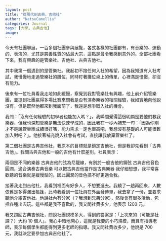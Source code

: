 ```yaml
---
layout: post
title: "從現代到古典，吉他社"
author: "NatsuCamellia"
categories: Journal
tags: [大學, 古典吉他]
image: 
---
```


今天有社團聯展，一百多個社團參與展覽，各式各樣的社團都有，有音樂的、運動的、表演的，尤其是慈善性質的佔最大宗，這點是最令我感到意外的。全部社團看下來，我有興趣的是管樂社、吉他社、古典吉他社。

其中我第一個遇到的是管樂社。我起初不抱任何入社的希望，因為我知道有入社考試，我慢慢地走過管樂社的攤位，同時盯著攤位桌上的傳單，心裡滿是憧憬，卻沒有能力。

後來有一位社員看我走地如此緩慢，察覺到我對管樂社有興趣，他上前介紹管樂團，並提到社團贏得多場比賽來問我是否有演奏樂器的相關經驗，我如實地向他說沒有，但是既然他都來到我面前了，我還是想爭取入社的機會。

我問：「沒有任何經驗的初學者也能加入嗎？」，我瞬間覺得這很明顯是要他們教我樂器，但我也深知管樂是無法快速學成的，因此我在一秒內補充一句：「因為你剛才不是說管樂團成績很好嗎，能力需求一定也很高吧，我想沒有基礎的人可能很難加入對吧？」。他接著補充說入社會有考試，直接讓我放棄管樂社了。

第二個社團是古典吉他社，我原本的目標就是鎖定吉他社，但是我卻先看到「古典吉他」。我問古典吉他和一般的吉他有什麼差別，社員表示：

兩個是不同的樂器
古典吉他的弦為尼龍線，有別於一般吉他的鋼弦
古典吉他音色圓潤，適合演奏古典音樂
可以把古典吉他當作是古典樂器
我仔細想想，我平常喜歡聽的音樂就是緩慢型的，因此圓潤的音色搞不好更適合我。

接著我走到吉他社，我看到裡面有好多人，不想要進去。我繞了一趟再回來，人數依舊是多得滿出帳篷，此時我看到一位社員在外面發傳單，我去拿了一份，並要求聽他介紹吉他社。他說社內有分家（？我想到兄弟分家），然後會有很多活動，包括各種出去玩。這些都是我不喜歡的，我又問社費多少，他表示 1200 元。

我又跑回古典吉他社，問說社團規模多大，得到的答案是：「上次來的（可能是社課？）大約 10 個人」。我心中暗地開心，這就是我要的小巧規模，而且有指導老師，表示每個學生都能得到更多老師的指導。我又問社費收多少，他說是 700 元，我就決定要參加古典吉他社了。